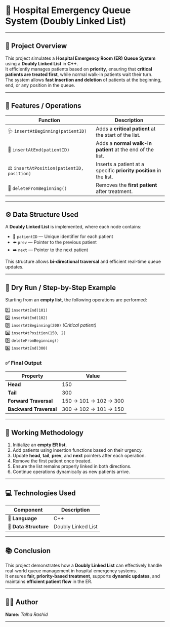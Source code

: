 # 🏥 **Hospital Emergency Queue System (Doubly Linked List)**

---

## 📘 **Project Overview**
This project simulates a **Hospital Emergency Room (ER) Queue System** using a **Doubly Linked List** in **C++**.  
It efficiently manages patients based on **priority**, ensuring that **critical patients are treated first**, while normal walk-in patients wait their turn.  
The system allows **fast insertion and deletion** of patients at the beginning, end, or any position in the queue.

---

## 🎯 **Features / Operations**
| Function | Description |
|-----------|-------------|
| 🩺 `insertAtBeginning(patientID)` | Adds a **critical patient** at the start of the list. |
| 🚶 `insertAtEnd(patientID)` | Adds a **normal walk-in patient** at the end of the list. |
| ⚖️ `insertAtPosition(patientID, position)` | Inserts a patient at a specific **priority position** in the list. |
| 🏁 `deleteFromBeginning()` | Removes the **first patient** after treatment. |

---

## ⚙️ **Data Structure Used**
A **Doubly Linked List** is implemented, where each node contains:
- 🔢 `patientID` — Unique identifier for each patient  
- ⬅️ `prev` — Pointer to the previous patient  
- ➡️ `next` — Pointer to the next patient  

This structure allows **bi-directional traversal** and efficient real-time queue updates.

---

## 🧩 **Dry Run / Step-by-Step Example**

Starting from an **empty list**, the following operations are performed:

1️⃣ `insertAtEnd(101)`  
2️⃣ `insertAtEnd(102)`  
3️⃣ `insertAtBeginning(200)` *(Critical patient)*  
4️⃣ `insertAtPosition(150, 2)`  
5️⃣ `deleteFromBeginning()`  
6️⃣ `insertAtEnd(300)`

### ✅ **Final Output**
| Property | Value |
|-----------|--------|
| **Head** | 150 |
| **Tail** | 300 |
| **Forward Traversal** | 150 → 101 → 102 → 300 |
| **Backward Traversal** | 300 → 102 → 101 → 150 |

---

## 🧠 **Working Methodology**

1. Initialize an **empty ER list**.  
2. Add patients using insertion functions based on their urgency.  
3. Update **head**, **tail**, **prev**, and **next** pointers after each operation.  
4. Remove the first patient once treated.  
5. Ensure the list remains properly linked in both directions.  
6. Continue operations dynamically as new patients arrive.

---

## 💻 **Technologies Used**

| Component | Description |
|------------|-------------|
| 💬 **Language** | C++ |
| 🧱 **Data Structure** | Doubly Linked List |


---

## 📚 **Conclusion**
This project demonstrates how a **Doubly Linked List** can effectively handle real-world queue management in hospital emergency systems.  
It ensures **fair, priority-based treatment**, supports **dynamic updates**, and maintains **efficient patient flow** in the ER.

---

## 👨‍💻 **Author**
**Name:** *Talha Rashid*   

---
